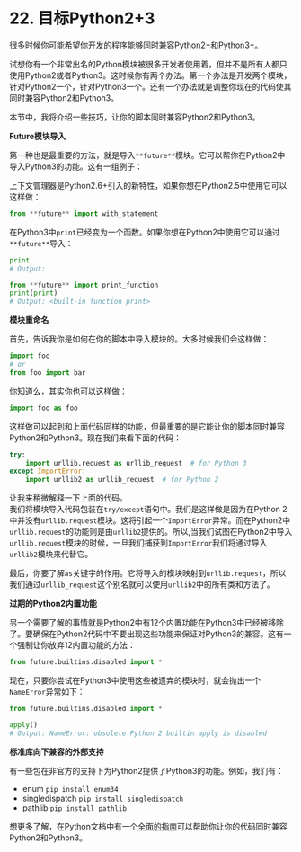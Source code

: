 # 22. 目标Python2+3

很多时候你可能希望你开发的程序能够同时兼容Python2+和Python3+。

试想你有一个非常出名的Python模块被很多开发者使用着，但并不是所有人都只使用Python2或者Python3。这时候你有两个办法。第一个办法是开发两个模块，针对Python2一个，针对Python3一个。还有一个办法就是调整你现在的代码使其同时兼容Python2和Python3。

本节中，我将介绍一些技巧，让你的脚本同时兼容Python2和Python3。

**Future模块导入**

第一种也是最重要的方法，就是导入```**future**```模块。它可以帮你在Python2中导入Python3的功能。这有一组例子：

上下文管理器是Python2.6+引入的新特性，如果你想在Python2.5中使用它可以这样做：
```python
from **future** import with_statement

```

在Python3中```print```已经变为一个函数。如果你想在Python2中使用它可以通过```**future**```导入：

```python
print
# Output:

from **future** import print_function
print(print)
# Output: <built-in function print>
```

**模块重命名**

首先，告诉我你是如何在你的脚本中导入模块的。大多时候我们会这样做：

```python
import foo 
# or
from foo import bar
```

你知道么，其实你也可以这样做：

```python
import foo as foo
```

这样做可以起到和上面代码同样的功能，但最重要的是它能让你的脚本同时兼容Python2和Python3。现在我们来看下面的代码：

```python
try:
    import urllib.request as urllib_request  # for Python 3
except ImportError:
    import urllib2 as urllib_request  # for Python 2

```

让我来稍微解释一下上面的代码。  
我们将模块导入代码包装在```try/except```语句中。我们是这样做是因为在Python 2中并没有```urllib.request```模块。这将引起一个```ImportError```异常。而在Python2中```urllib.request```的功能则是由```urllib2```提供的。所以,当我们试图在Python2中导入```urllib.request```模块的时候，一旦我们捕获到```ImportError```我们将通过导入```urllib2```模块来代替它。

最后，你要了解```as```关键字的作用。它将导入的模块映射到```urllib.request```，所以我们通过```urllib_request```这个别名就可以使用```urllib2```中的所有类和方法了。

**过期的Python2内置功能**

另一个需要了解的事情就是Python2中有12个内置功能在Python3中已经被移除了。要确保在Python2代码中不要出现这些功能来保证对Python3的兼容。这有一个强制让你放弃12内置功能的方法：

```python
from future.builtins.disabled import *

```

现在，只要你尝试在Python3中使用这些被遗弃的模块时，就会抛出一个```NameError```异常如下：

```python
from future.builtins.disabled import *

apply()
# Output: NameError: obsolete Python 2 builtin apply is disabled

```

**标准库向下兼容的外部支持**

有一些包在非官方的支持下为Python2提供了Python3的功能。例如，我们有：

* enum ```pip install enum34```
* singledispatch ```pip install singledispatch```
* pathlib ```pip install pathlib```

想更多了解，在Python文档中有一个[全面的指南](https://docs.python.org/3/howto/pyporting.html)可以帮助你让你的代码同时兼容Python2和Python3。
